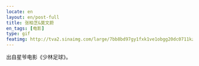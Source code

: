 ```yaml
---
locate: en
layout: en/post-full
title: 张柏芝&莫文蔚
en_tags: [电影]
type: gif
featimg: http://tva2.sinaimg.com/large/7bb8bd97gy1fxk1ve1obgg20dc0711kz.gif
---
```


出自星爷电影《少林足球》。